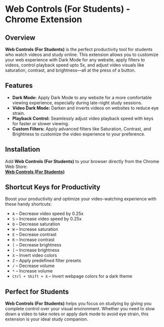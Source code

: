 # Web Controls (For Students) - Chrome Extension

## Overview
**Web Controls (For Students)** is the perfect productivity tool for students who watch videos and study online. This extension allows you to customize your web experience with Dark Mode for any website, apply filters to videos, control playback speed upto 5x, and adjust video visuals like saturation, contrast, and brightness—all at the press of a button.

## Features
- **Dark Mode:** Apply Dark Mode to any website for a more comfortable viewing experience, especially during late-night study sessions.
- **Video Dark Mode:** Darken and inverts videos on websites to reduce eye strain.
- **Playback Control:** Seamlessly adjust video playback speed with keys for faster or slower viewing.
- **Custom Filters:** Apply advanced filters like Saturation, Contrast, and Brightness to customize the video experience to your preference.

## Installation
Add **Web Controls (For Students)** to your browser directly from the Chrome Web Store:  
[**Web Controls (For Students)**](https://chromewebstore.google.com/detail/web-controls-for-students/cebfhocehpaleaipocacbppidnpgodki)

## Shortcut Keys for Productivity

Boost your productivity and optimize your video-watching experience with these handy shortcuts:

- `A` – Decrease video speed by 0.25x
- `S` – Increase video speed by 0.25x
- `Q` – Decrease saturation
- `W` – Increase saturation
- `E` – Decrease contrast
- `R` – Increase contrast
- `[` – Decrease brightness
- `]` – Increase brightness
- `X` – Invert video colors
- `Z` – Apply predefined filter presets
- `/` – Decrease volume
- `*` – Increase volume
- `Ctrl + Shift + X` – Invert webpage colors for a dark theme

## Perfect for Students
**Web Controls (For Students)** helps you focus on studying by giving you complete control over your visual environment. Whether you need to slow down a video to take notes or apply dark mode to avoid eye strain, this extension is your ideal study companion.